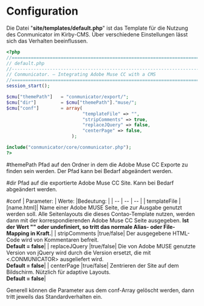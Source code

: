 # Configuration
Die Datei "**site/templates/default.php**" ist das Template für die Nutzung des Conmunicator im Kirby-CMS. Über verschiedene Einstellungen lässt sich das Verhalten beeinflussen.

```php
<?php
//==================================================================================
// default.php
//----------------------------------------------------------------------------------
// Conmunicator. – Integrating Adobe Muse CC with a CMS
//==================================================================================
session_start();

$cmu["themePath"] 	= "conmunicator/export/";
$cmu["dir"] 		= $cmu["themePath"]."muse/";
$cmu["conf"] 		= array(
							"templateFile" => "",
							"stripComments" => true,
							"replaceJQuery"	=> false,
                            "centerPage" => false,
						);

include("conmunicator/core/conmunicator.php");
?>
```
#themePath
Pfad auf den Ordner in dem die Adobe Muse CC Exporte zu finden sein werden. Der Pfad kann bei Bedarf abgeändert werden.

#dir
Pfad auf die exportierte Adobe Muse CC Site. Kann bei Bedarf abgeändert werden.

#conf
| Parameter: | Werte: |Bedeutung: |
| -- | -- | -- |
| templateFile |[name.html]| Name einer Adobe MUSE Seite, die zur Ausgabe genutzt werden soll. Alle Seitenlayouts die dieses Contao-Template nutzen, werden dann mit der korrespondierenden Adobe Muse CC Seite ausgegeben. **Ist der Wert "" oder undefiniert, so tritt das normale Alias- oder File-Mapping in Kraft.**|
| stripComments |true/false| Der ausgegebene HTML-Code wird von Kommentaren befreit.<br>**Default = false**|
| replaceJQuery |true/false| Die von Adobe MUSE genutzte Version von jQuery wird durch die Version ersetzt, die mit <.CONMUNICATOR> ausgeliefert wird.<br>**Default = false**|
| centerPage |true/false| Zentrieren der Site auf dem Bildschirm. Nützlich für adaptive Layouts.<br>**Default = false**|

Generell können die Parameter aus dem conf-Array gelöscht werden, dann tritt jeweils das Standardverhalten ein.

